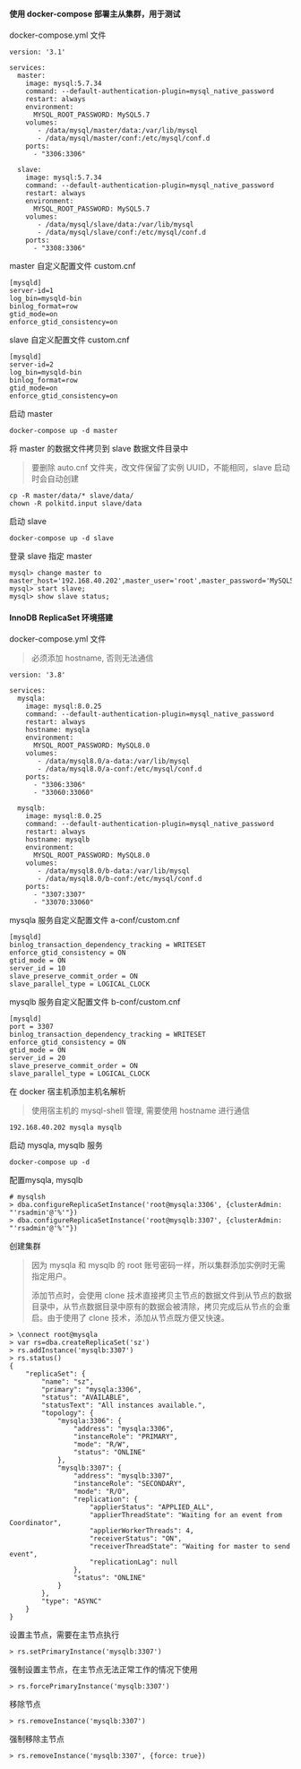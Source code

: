 #### 使用 docker-compose 部署主从集群，用于测试

docker-compose.yml 文件

```
version: '3.1'

services:
  master:
    image: mysql:5.7.34
    command: --default-authentication-plugin=mysql_native_password
    restart: always
    environment:
      MYSQL_ROOT_PASSWORD: MySQL5.7
    volumes:
       - /data/mysql/master/data:/var/lib/mysql
       - /data/mysql/master/conf:/etc/mysql/conf.d
    ports:
      - "3306:3306"

  slave:
    image: mysql:5.7.34
    command: --default-authentication-plugin=mysql_native_password
    restart: always
    environment:
      MYSQL_ROOT_PASSWORD: MySQL5.7
    volumes:
       - /data/mysql/slave/data:/var/lib/mysql
       - /data/mysql/slave/conf:/etc/mysql/conf.d
    ports:
      - "3308:3306"
```

master 自定义配置文件 custom.cnf

```
[mysqld]
server-id=1
log_bin=mysqld-bin
binlog_format=row
gtid_mode=on
enforce_gtid_consistency=on
```

slave 自定义配置文件 custom.cnf

```
[mysqld]
server-id=2
log_bin=mysqld-bin
binlog_format=row
gtid_mode=on
enforce_gtid_consistency=on
```

启动 master

```
docker-compose up -d master
```

将 master 的数据文件拷贝到 slave 数据文件目录中

> 要删除 auto.cnf 文件夹，改文件保留了实例 UUID，不能相同，slave 启动时会自动创建

```
cp -R master/data/* slave/data/
chown -R polkitd.input slave/data
```

启动 slave

```
docker-compose up -d slave
```

登录 slave 指定 master

```
mysql> change master to master_host='192.168.40.202',master_user='root',master_password='MySQL5.6',master_auto_position=1;
mysql> start slave;
mysql> show slave status;
```



#### InnoDB ReplicaSet 环境搭建

docker-compose.yml 文件

> 必须添加 hostname, 否则无法通信

```
version: '3.8'

services:
  mysqla:
    image: mysql:8.0.25
    command: --default-authentication-plugin=mysql_native_password
    restart: always
    hostname: mysqla
    environment:
      MYSQL_ROOT_PASSWORD: MySQL8.0
    volumes:
       - /data/mysql8.0/a-data:/var/lib/mysql
       - /data/mysql8.0/a-conf:/etc/mysql/conf.d
    ports:
      - "3306:3306"
      - "33060:33060"

  mysqlb:
    image: mysql:8.0.25
    command: --default-authentication-plugin=mysql_native_password
    restart: always
    hostname: mysqlb
    environment:
      MYSQL_ROOT_PASSWORD: MySQL8.0
    volumes:
       - /data/mysql8.0/b-data:/var/lib/mysql
       - /data/mysql8.0/b-conf:/etc/mysql/conf.d
    ports:
      - "3307:3307"
      - "33070:33060"
```

mysqla 服务自定义配置文件 a-conf/custom.cnf

```
[mysqld]
binlog_transaction_dependency_tracking = WRITESET       
enforce_gtid_consistency = ON             
gtid_mode = ON             
server_id = 10
slave_preserve_commit_order = ON
slave_parallel_type = LOGICAL_CLOCK
```

mysqlb 服务自定义配置文件 b-conf/custom.cnf

```
[mysqld]
port = 3307
binlog_transaction_dependency_tracking = WRITESET       
enforce_gtid_consistency = ON             
gtid_mode = ON             
server_id = 20
slave_preserve_commit_order = ON
slave_parallel_type = LOGICAL_CLOCK
```

在 docker 宿主机添加主机名解析

> 使用宿主机的 mysql-shell 管理, 需要使用 hostname 进行通信 

```
192.168.40.202 mysqla mysqlb
```

启动 mysqla, mysqlb 服务

```
docker-compose up -d
```

配置mysqla, mysqlb

```
# mysqlsh
> dba.configureReplicaSetInstance('root@mysqla:3306', {clusterAdmin: "'rsadmin'@'%'"})
> dba.configureReplicaSetInstance('root@mysqlb:3307', {clusterAdmin: "'rsadmin'@'%'"})
```

创建集群

> 因为 mysqla 和 mysqlb 的 root 账号密码一样，所以集群添加实例时无需指定用户。
>
> 添加节点时，会使用 clone 技术直接拷贝主节点的数据文件到从节点的数据目录中，从节点数据目录中原有的数据会被清除，拷贝完成后从节点的会重启。由于使用了 clone 技术，添加从节点既方便又快速。

```
> \connect root@mysqla
> var rs=dba.createReplicaSet('sz')
> rs.addInstance('mysqlb:3307')
> rs.status()
{
    "replicaSet": {
        "name": "sz", 
        "primary": "mysqla:3306", 
        "status": "AVAILABLE", 
        "statusText": "All instances available.", 
        "topology": {
            "mysqla:3306": {
                "address": "mysqla:3306", 
                "instanceRole": "PRIMARY", 
                "mode": "R/W", 
                "status": "ONLINE"
            }, 
            "mysqlb:3307": {
                "address": "mysqlb:3307", 
                "instanceRole": "SECONDARY", 
                "mode": "R/O", 
                "replication": {
                    "applierStatus": "APPLIED_ALL", 
                    "applierThreadState": "Waiting for an event from Coordinator", 
                    "applierWorkerThreads": 4, 
                    "receiverStatus": "ON", 
                    "receiverThreadState": "Waiting for master to send event", 
                    "replicationLag": null
                }, 
                "status": "ONLINE"
            }
        }, 
        "type": "ASYNC"
    }
}
```

设置主节点，需要在主节点执行

```
> rs.setPrimaryInstance('mysqlb:3307')
```

强制设置主节点，在主节点无法正常工作的情况下使用

```
> rs.forcePrimaryInstance('mysqlb:3307')
```

移除节点

```
> rs.removeInstance('mysqlb:3307')
```

强制移除主节点

```
> rs.removeInstance('mysqlb:3307', {force: true})
```

